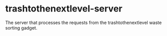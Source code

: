 # trashtothenextlevel-server
The server that processes the requests from the trashtothenextlevel waste sorting gadget.
